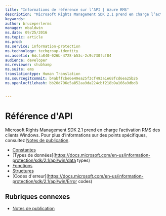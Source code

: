 ```yaml
---
title: "Informations de référence sur l’API | Azure RMS"
description: "Microsoft Rights Management SDK 2.1 prend en charge l’activation RMS des clients Windows."
keywords: 
author: bruceperlerms
manager: mbaldwin
ms.date: 09/25/2016
ms.topic: article
ms.prod: 
ms.service: information-protection
ms.technology: techgroup-identity
ms.assetid: 6dcfa840-026b-4728-b53c-2c9c730fcf84
audience: developer
ms.reviewer: shubhamp
ms.suite: ems
translationtype: Human Translation
ms.sourcegitcommit: b4abffcbe6e49ea25f3cf493a1e68fcd6ea25b26
ms.openlocfilehash: bb20d796e5a852aa9da224cbf218b9a166a9dbd8


---
```


# Référence d'API

Microsoft Rights Management SDK 2.1 prend en charge l’activation RMS des clients Windows. Pour plus d’informations sur des points spécifiques, consultez [Notes de publication](release-notes-rtm.md).
- [Constantes](https://docs.microsoft.com/en-us/information-protection/sdk/2.1/api/win/constants)
- [Types de données](https://docs.microsoft.com/en-us/information-protection/sdk/2.1/api/win/data types)
- [Fonctions](https://docs.microsoft.com/en-us/information-protection/sdk/2.1/api/win/functions)
- [Structures](https://docs.microsoft.com/en-us/information-protection/sdk/2.1/api/win/structures)
- [Codes d'erreur](https://docs.microsoft.com/en-us/information-protection/sdk/2.1/api/win/Error codes)



## Rubriques connexes

* [Notes de publication](release-notes-rtm.md)
 

 



<!--HONumber=Sep16_HO5-->


